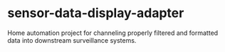 # sensor-data-display-adapter
Home automation project for channeling properly filtered and formatted data into downstream surveillance systems. 

